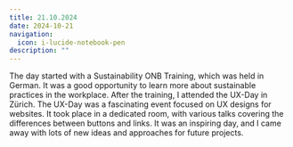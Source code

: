 ```yaml
---
title: 21.10.2024
date: 2024-10-21
navigation:
  icon: i-lucide-notebook-pen
description: ""
---
```


The day started with a Sustainability ONB Training, which was held in German. It was a good opportunity to learn more about sustainable practices in the workplace. After the training, I attended the UX-Day in Zürich. The UX-Day was a fascinating event focused on UX designs for websites. It took place in a dedicated room, with various talks covering the differences between buttons and links. It was an inspiring day, and I came away with lots of new ideas and approaches for future projects.

